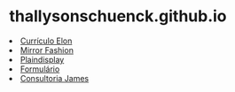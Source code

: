 # thallysonschuenck.github.io

<li><a href="curriculo" target="_blank">Currículo Elon</a></li>
<li><a href="mirrorfashion" target="_blank">Mirror Fashion</a></li>
<li><a href="lab03" target="_blank">Plaindisplay</a></li>
<li><a href="lab4" target="_blank">Formulário</a></li>
<li><a href="consultoria" target="_blank">Consultoria James</a></li>
